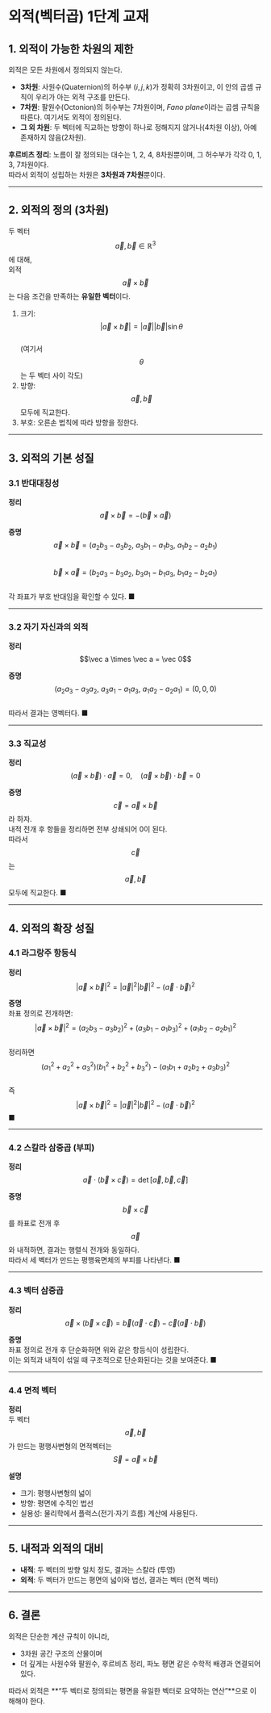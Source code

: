 # 외적(벡터곱) 1단계 교재

## 1. 외적이 가능한 차원의 제한

외적은 모든 차원에서 정의되지 않는다.  
- **3차원**: 사원수(Quaternion)의 허수부 $(i, j, k)$가 정확히 3차원이고, 이 안의 곱셈 규칙이 우리가 아는 외적 구조를 만든다.  
- **7차원**: 팔원수(Octonion)의 허수부는 7차원이며, $Fano\ plane$이라는 곱셈 규칙을 따른다. 여기서도 외적이 정의된다.  
- **그 외 차원**: 두 벡터에 직교하는 방향이 하나로 정해지지 않거나(4차원 이상), 아예 존재하지 않음(2차원).  

**후르비츠 정리**: 노름이 잘 정의되는 대수는 1, 2, 4, 8차원뿐이며, 그 허수부가 각각 0, 1, 3, 7차원이다.  
따라서 외적이 성립하는 차원은 **3차원과 7차원**뿐이다.  

---

## 2. 외적의 정의 (3차원)

두 벡터 $$\vec a, \vec b \in \mathbb{R}^3$$ 에 대해,  
외적 $$\vec a \times \vec b$$ 는 다음 조건을 만족하는 **유일한 벡터**이다.

1. 크기:  
   $$|\vec a \times \vec b| = |\vec a||\vec b|\sin\theta$$  
   (여기서 $$\theta$$ 는 두 벡터 사이 각도)  
2. 방향: $$\vec a, \vec b$$ 모두에 직교한다.  
3. 부호: 오른손 법칙에 따라 방향을 정한다.  

---

## 3. 외적의 기본 성질

### 3.1 반대대칭성

**정리**  
$$\vec a \times \vec b = -(\vec b \times \vec a)$$

**증명**  
$$\vec a \times \vec b = (a_2b_3-a_3b_2,\ a_3b_1-a_1b_3,\ a_1b_2-a_2b_1)$$  
$$\vec b \times \vec a = (b_2a_3-b_3a_2,\ b_3a_1-b_1a_3,\ b_1a_2-b_2a_1)$$  
각 좌표가 부호 반대임을 확인할 수 있다. ■

---

### 3.2 자기 자신과의 외적

**정리**  
$$\vec a \times \vec a = \vec 0$$

**증명**  
$$(a_2a_3-a_3a_2,\ a_3a_1-a_1a_3,\ a_1a_2-a_2a_1) = (0,0,0)$$  
따라서 결과는 영벡터다. ■

---

### 3.3 직교성

**정리**  
$$(\vec a \times \vec b)\cdot \vec a = 0, \quad (\vec a \times \vec b)\cdot \vec b = 0$$

**증명**  
$$\vec c = \vec a \times \vec b$$ 라 하자.  
내적 전개 후 항들을 정리하면 전부 상쇄되어 0이 된다.  
따라서 $$\vec c$$ 는 $$\vec a,\vec b$$ 모두에 직교한다. ■

---

## 4. 외적의 확장 성질

### 4.1 라그랑주 항등식

**정리**  
$$|\vec a \times \vec b|^2 = |\vec a|^2|\vec b|^2 - (\vec a \cdot \vec b)^2$$

**증명**  
좌표 정의로 전개하면:  
$$|\vec a \times \vec b|^2 = (a_2b_3 - a_3b_2)^2 + (a_3b_1 - a_1b_3)^2 + (a_1b_2 - a_2b_1)^2$$  
정리하면  
$$(a_1^2+a_2^2+a_3^2)(b_1^2+b_2^2+b_3^2) - (a_1b_1+a_2b_2+a_3b_3)^2$$  
즉  
$$|\vec a \times \vec b|^2 = |\vec a|^2|\vec b|^2 - (\vec a \cdot \vec b)^2$$ ■

---

### 4.2 스칼라 삼중곱 (부피)

**정리**  
$$\vec a \cdot (\vec b \times \vec c) = \det[\vec a,\vec b,\vec c]$$  

**증명**  
$$\vec b \times \vec c$$ 를 좌표로 전개 후 $$\vec a$$ 와 내적하면, 결과는 행렬식 전개와 동일하다.  
따라서 세 벡터가 만드는 평행육면체의 부피를 나타낸다. ■

---

### 4.3 벡터 삼중곱

**정리**  
$$\vec a \times (\vec b \times \vec c) = \vec b(\vec a \cdot \vec c) - \vec c(\vec a \cdot \vec b)$$

**증명**  
좌표 정의로 전개 후 단순화하면 위와 같은 항등식이 성립한다.  
이는 외적과 내적이 섞일 때 구조적으로 단순화된다는 것을 보여준다. ■

---

### 4.4 면적 벡터

**정리**  
두 벡터 $$\vec a, \vec b$$ 가 만드는 평행사변형의 면적벡터는  
$$\vec S = \vec a \times \vec b$$

**설명**  
- 크기: 평행사변형의 넓이  
- 방향: 평면에 수직인 법선  
- 실용성: 물리학에서 플럭스(전기·자기 흐름) 계산에 사용된다.

---

## 5. 내적과 외적의 대비

- **내적**: 두 벡터의 방향 일치 정도, 결과는 스칼라 (투영)  
- **외적**: 두 벡터가 만드는 평면의 넓이와 법선, 결과는 벡터 (면적 벡터)  

---

## 6. 결론

외적은 단순한 계산 규칙이 아니라,  
- 3차원 공간 구조의 산물이며  
- 더 깊게는 사원수와 팔원수, 후르비츠 정리, 파노 평면 같은 수학적 배경과 연결되어 있다.  

따라서 외적은 **“두 벡터로 정의되는 평면을 유일한 벡터로 요약하는 연산”**으로 이해해야 한다.
